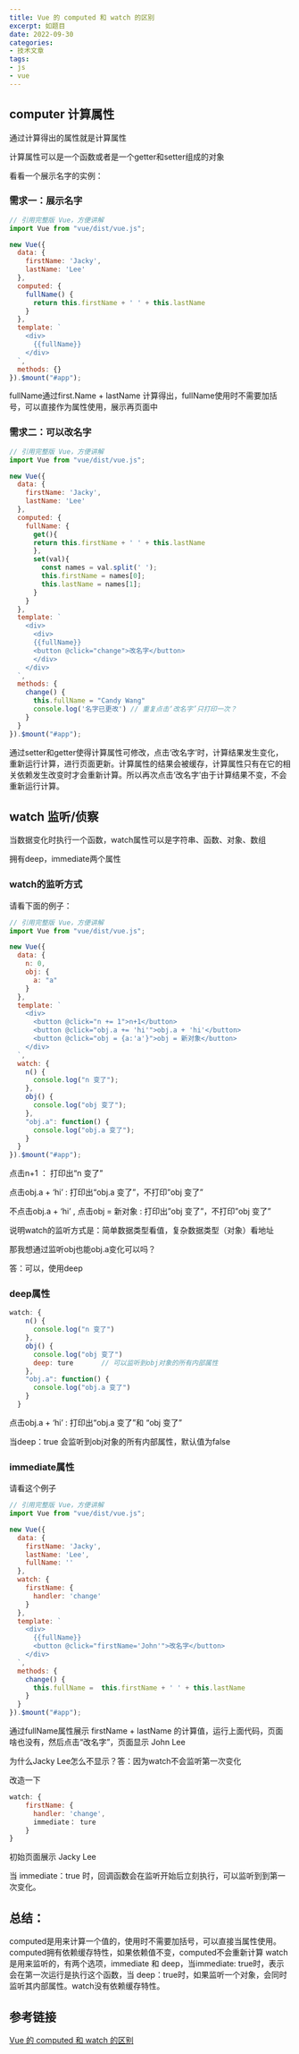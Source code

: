 ```yaml
---
title: Vue 的 computed 和 watch 的区别
excerpt: 如题目
date: 2022-09-30
categories:
- 技术文章
tags:
- js
- vue
---
```


## computer 计算属性
通过计算得出的属性就是计算属性

计算属性可以是一个函数或者是一个getter和setter组成的对象

看看一个展示名字的实例：
### 需求一：展示名字
```javascript
// 引用完整版 Vue，方便讲解
import Vue from "vue/dist/vue.js";

new Vue({
  data: {
    firstName: 'Jacky',
    lastName: 'Lee'
  },
  computed: {
    fullName() {
      return this.firstName + ' ' + this.lastName      
    }
  },
  template: `
    <div>
      {{fullName}}
    </div>
  `,
  methods: {}
}).$mount("#app");
```

fullName通过first.Name + lastName 计算得出，fullName使用时不需要加括号，可以直接作为属性使用，展示再页面中

### 需求二：可以改名字
```javascript
// 引用完整版 Vue，方便讲解
import Vue from "vue/dist/vue.js";

new Vue({
  data: {
    firstName: 'Jacky',
    lastName: 'Lee'
  },
  computed: {
    fullName: {
      get(){
      return this.firstName + ' ' + this.lastName
      },
      set(val){
        const names = val.split(' ');
        this.firstName = names[0];
        this.lastName = names[1];
      }
    }
  },
  template: `
    <div>
      <div>
      {{fullName}}
      <button @click="change">改名字</button>
      </div>
    </div>
  `,
  methods: {
    change() {
      this.fullName = "Candy Wang"
      console.log('名字已更改') // 重复点击‘改名字’只打印一次？
    }
  }
}).$mount("#app");
```

通过setter和getter使得计算属性可修改，点击‘改名字’时，计算结果发生变化，重新运行计算，进行页面更新。计算属性的结果会被缓存，计算属性只有在它的相关依赖发生改变时才会重新计算。所以再次点击‘改名字’由于计算结果不变，不会重新运行计算。

## watch 监听/侦察
当数据变化时执行一个函数，watch属性可以是字符串、函数、对象、数组

拥有deep，immediate两个属性

### watch的监听方式
请看下面的例子：
```javascript
// 引用完整版 Vue，方便讲解
import Vue from "vue/dist/vue.js";

new Vue({
  data: {
    n: 0,
    obj: {
      a: "a"
    }
  },
  template: `
    <div>
      <button @click="n += 1">n+1</button>
      <button @click="obj.a += 'hi'">obj.a + 'hi'</button>
      <button @click="obj = {a:'a'}">obj = 新对象</button>
    </div>
  `,
  watch: {
    n() {
      console.log("n 变了");
    },
    obj() {
      console.log("obj 变了");
    },
    "obj.a": function() {
      console.log("obj.a 变了");
    }
  }
}).$mount("#app");
```

点击n+1 ： 打印出“n 变了”

点击obj.a + ‘hi’ : 打印出“obj.a 变了”，不打印”obj 变了”

不点击obj.a + ‘hi’ , 点击obj = 新对象 : 打印出”obj 变了”，不打印”obj 变了”

说明watch的监听方式是：简单数据类型看值，复杂数据类型（对象）看地址

那我想通过监听obj也能obj.a变化可以吗？

答：可以，使用deep

### deep属性
```javascript
watch: {
    n() {
      console.log("n 变了")
    },
    obj() {
      console.log("obj 变了")
      deep: ture       // 可以监听到obj对象的所有内部属性
    },
    "obj.a": function() {
      console.log("obj.a 变了")
    }
  }
```

点击obj.a + ‘hi’ : 打印出“obj.a 变了”和 “obj 变了”

当deep：true 会监听到obj对象的所有内部属性，默认值为false

### immediate属性
请看这个例子
```javascript
// 引用完整版 Vue，方便讲解
import Vue from "vue/dist/vue.js";

new Vue({
  data: {
    firstName: 'Jacky',
    lastName: 'Lee',
    fullName: ''
  },
  watch: {
    firstName: {
      handler: 'change'
    }
  },
  template: `
    <div>
      {{fullName}}
      <button @click="firstName='John'">改名字</button>
    </div>
  `,
  methods: {
    change() {
      this.fullName =  this.firstName + ' ' + this.lastName      
    }
  }
}).$mount("#app");
```

通过fullName属性展示 firstName + lastName 的计算值，运行上面代码，页面啥也没有，然后点击“改名字”，页面显示 John Lee

为什么Jacky Lee怎么不显示？答：因为watch不会监听第一次变化

改造一下
```javascript
watch: {
    firstName: {
      handler: 'change',
      immediate： ture
    }
}
```

初始页面展示 Jacky Lee

当 immediate：true 时，回调函数会在监听开始后立刻执行，可以监听到到第一次变化。

## 总结：
computed是用来计算一个值的，使用时不需要加括号，可以直接当属性使用。computed拥有依赖缓存特性，如果依赖值不变，computed不会重新计算
watch是用来监听的，有两个选项，immediate 和 deep，当immediate: true时，表示会在第一次运行是执行这个函数，当 deep：true时，如果监听一个对象，会同时监听其内部属性。watch没有依赖缓存特性。

## 参考链接
[Vue 的 computed 和 watch 的区别](https://zhuanlan.zhihu.com/p/105292806)

